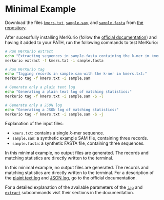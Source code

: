 # Minimal Example

Download the files [`kmers.txt`](https://raw.githubusercontent.com/lschoenm/MerKurio/refs/heads/master/example-minimal/kmers.txt), [`sample.sam`](https://raw.githubusercontent.com/lschoenm/MerKurio/refs/heads/master/example-minimal/sample.sam), and [`sample.fasta`](https://raw.githubusercontent.com/lschoenm/MerKurio/refs/heads/master/example-minimal/sample.fasta) from [the repository](https://github.com/lschoenm/MerKurio/tree/master/example-minimal).

After sucessfully installing MerKurio (follow the [official documentation](https://lschoenm.github.io/MerKurio/installation.html)) and having it added to your PATH, run the following commands to test MerKurio:

```bash
# Run MerKurio extract
echo "Extracting sequences in sample.fasta containing the k-mer in kmers.txt:"
merkurio extract -f kmers.txt -i sample.fasta

# Run MerKurio tag
echo "Tagging records in sample.sam with the k-mer in kmers.txt:"
merkurio tag -f kmers.txt -i sample.sam

# Generate only a plain text log
echo "Generating a plain text log of matching statistics:"
merkurio tag -f kmers.txt -i sample.sam -S -l

# Generate only a JSON log
echo "Generating a JSON log of matching statistics:"
merkurio tag -f kmers.txt -i sample.sam -S -j
```

Explanation of the input files:

- `kmers.txt`: contains a single _k_-mer sequence.
- `sample.sam`: a synthetic example SAM file, containing three records.
- `sample.fasta`: a synthetic FASTA file, containing three sequences.

In this minimal example, no output files are generated. The records and matching statistics are directly written to the terminal.

In this minimal example, no output files are generated. The records and matching statistics are directly written to the terminal. For a description of the [plaint text log](./log.md) and [JSON log](./json.md), go to the official documentation.

For a detailed explanation of the available parameters of the [`tag`](./tag.md) and [`extract`](./extract.md) subcommands visit their sections in the documentation.
